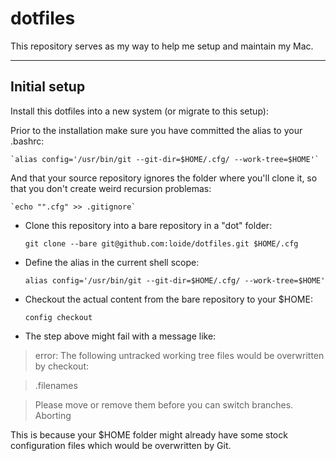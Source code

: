 # dotfiles
This repository serves as my way to help me setup and maintain my Mac.

----
## Initial setup
Install this dotfiles into a new system (or migrate to this setup):

Prior to the installation make sure you have committed the alias to your
.bashrc:

	`alias config='/usr/bin/git --git-dir=$HOME/.cfg/ --work-tree=$HOME'`

And that your source repository ignores the folder where you'll clone it, so
that you don't create weird recursion problemas:

	`echo "".cfg" >> .gitignore`

- Clone this repository into a bare repository in a "dot" folder:

    `git clone --bare git@github.com:loide/dotfiles.git $HOME/.cfg`

- Define the alias in the current shell scope:

    `alias config='/usr/bin/git --git-dir=$HOME/.cfg/ --work-tree=$HOME'`

- Checkout the actual content from the bare repository to your $HOME:

    `config checkout`

- The step above might fail with a message like:
>error: The following untracked working tree files would be overwritten by
>checkout:

>  .filenames

> Please move or remove them before you can switch branches.
Aborting

This is because your $HOME folder might already have some stock configuration
files which would be overwritten by Git.
